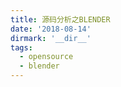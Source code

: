 ```yaml
---
title: 源码分析之BLENDER
date: '2018-08-14'
dirmark: '__dir__'
tags:
  - opensource
  - blender
---
```


